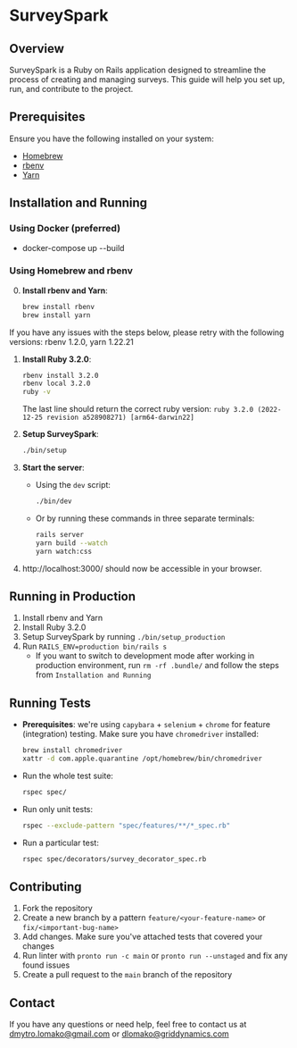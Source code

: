 # SurveySpark

## Overview
SurveySpark is a Ruby on Rails application designed to streamline the process of creating and managing surveys. This guide will help you set up, run, and contribute to the project.

## Prerequisites
Ensure you have the following installed on your system:
- [Homebrew](https://brew.sh/)
- [rbenv](https://github.com/rbenv/rbenv#installation)
- [Yarn](https://classic.yarnpkg.com/lang/en/docs/install)

## Installation and Running

### Using Docker (preferred)
- docker-compose up --build

### Using Homebrew and rbenv

0. **Install rbenv and Yarn**:
    ```bash
    brew install rbenv
    brew install yarn
    ```
If you have any issues with the steps below, please retry with the following versions: rbenv 1.2.0, yarn 1.22.21

1. **Install Ruby 3.2.0**:
    ```bash
    rbenv install 3.2.0
    rbenv local 3.2.0
    ruby -v
    ```
   The last line should return the correct ruby version: `ruby 3.2.0 (2022-12-25 revision a528908271) [arm64-darwin22]`


2. **Setup SurveySpark**:
    ```bash
    ./bin/setup
    ```

3. **Start the server**:
    - Using the `dev` script:
        ```bash
        ./bin/dev
        ```
    - Or by running these commands in three separate terminals:
        ```bash
        rails server
        yarn build --watch
        yarn watch:css
        ```
4. http://localhost:3000/ should now be accessible in your browser.

## Running in Production
1. Install rbenv and Yarn
2. Install Ruby 3.2.0
3. Setup SurveySpark by running `./bin/setup_production`
4. Run `RAILS_ENV=production bin/rails s`
    - If you want to switch to development mode after working in production environment, run `rm -rf .bundle/` and follow the steps from `Installation and Running`

## Running Tests

- **Prerequisites**: we're using `capybara` + `selenium` + `chrome` for feature (integration) testing. Make sure you have `chromedriver` installed:
    ```bash
    brew install chromedriver
    xattr -d com.apple.quarantine /opt/homebrew/bin/chromedriver
    ```
- Run the whole test suite:
    ```bash
    rspec spec/
    ```
- Run only unit tests:
    ```bash
    rspec --exclude-pattern "spec/features/**/*_spec.rb"
    ```
- Run a particular test:
    ```bash
    rspec spec/decorators/survey_decorator_spec.rb
    ```

## Contributing

1. Fork the repository
2. Create a new branch by a pattern `feature/<your-feature-name>` or `fix/<important-bug-name>`
3. Add changes. Make sure you've attached tests that covered your changes
4. Run linter with `pronto run -c main` or `pronto run --unstaged` and fix any found issues
5. Create a pull request to the `main` branch of the repository

## Contact
If you have any questions or need help, feel free to contact us at [dmytro.lomako@gmail.com](mailto:dmytro.lomako@gmail.com) or [dlomako@griddynamics.com](mailto:dlomako@griddynamics.com)
